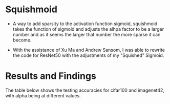 # Squishmoid
- A way to add sparsity to the activation function sigmoid, squishmoid takes the function of sigmoid and adjusts the alhpa factor to be a larger number and as it seems the larger that number the more sparse it can become. 

- With the assistance of Xu Ma and Andrew Sansom, I was able to rewrite the code for ResNet50 with the adjustments of my "Squished" Sigmoid.

# Results and Findings
The table below shows the testing accuracies for cifar100 and imagenet42, with alpha being at different values.

